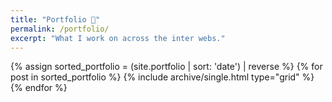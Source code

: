 ```yaml
---
title: "Portfolio 💼️"
permalink: /portfolio/
excerpt: "What I work on across the inter webs."
---
```


<div class="grid__wrapper">
    {% assign sorted_portfolio = (site.portfolio | sort: 'date') | reverse %}
    {% for post in sorted_portfolio %}
        {% include archive/single.html type="grid" %}
    {% endfor %}
</div>